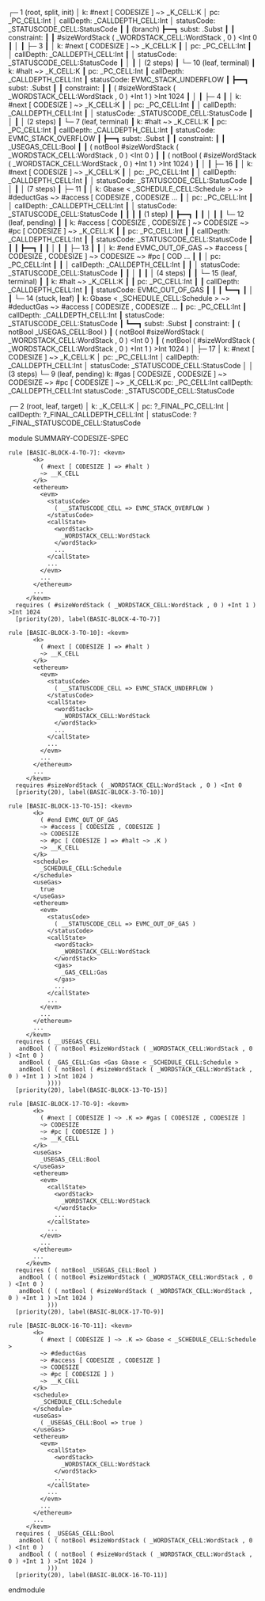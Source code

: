 
┌─ 1 (root, split, init)
│   k: #next [ CODESIZE ] ~> _K_CELL:K
│   pc: _PC_CELL:Int
│   callDepth: _CALLDEPTH_CELL:Int
│   statusCode: _STATUSCODE_CELL:StatusCode
┃
┃ (branch)
┣━━┓ subst: .Subst
┃  ┃ constraint:
┃  ┃     #sizeWordStack ( _WORDSTACK_CELL:WordStack , 0 ) <Int 0
┃  │
┃  ├─ 3
┃  │   k: #next [ CODESIZE ] ~> _K_CELL:K
┃  │   pc: _PC_CELL:Int
┃  │   callDepth: _CALLDEPTH_CELL:Int
┃  │   statusCode: _STATUSCODE_CELL:StatusCode
┃  │
┃  │  (2 steps)
┃  └─ 10 (leaf, terminal)
┃      k: #halt ~> _K_CELL:K
┃      pc: _PC_CELL:Int
┃      callDepth: _CALLDEPTH_CELL:Int
┃      statusCode: EVMC_STACK_UNDERFLOW
┃
┣━━┓ subst: .Subst
┃  ┃ constraint:
┃  ┃     ( #sizeWordStack ( _WORDSTACK_CELL:WordStack , 0 ) +Int 1 ) >Int 1024
┃  │
┃  ├─ 4
┃  │   k: #next [ CODESIZE ] ~> _K_CELL:K
┃  │   pc: _PC_CELL:Int
┃  │   callDepth: _CALLDEPTH_CELL:Int
┃  │   statusCode: _STATUSCODE_CELL:StatusCode
┃  │
┃  │  (2 steps)
┃  └─ 7 (leaf, terminal)
┃      k: #halt ~> _K_CELL:K
┃      pc: _PC_CELL:Int
┃      callDepth: _CALLDEPTH_CELL:Int
┃      statusCode: EVMC_STACK_OVERFLOW
┃
┣━━┓ subst: .Subst
┃  ┃ constraint:
┃  ┃     _USEGAS_CELL:Bool
┃  ┃     ( notBool #sizeWordStack ( _WORDSTACK_CELL:WordStack , 0 ) <Int 0 )
┃  ┃     ( notBool ( #sizeWordStack ( _WORDSTACK_CELL:WordStack , 0 ) +Int 1 ) >Int 1024 )
┃  │
┃  ├─ 16
┃  │   k: #next [ CODESIZE ] ~> _K_CELL:K
┃  │   pc: _PC_CELL:Int
┃  │   callDepth: _CALLDEPTH_CELL:Int
┃  │   statusCode: _STATUSCODE_CELL:StatusCode
┃  │
┃  │  (7 steps)
┃  ├─ 11
┃  │   k: Gbase < _SCHEDULE_CELL:Schedule > ~> #deductGas ~> #access [ CODESIZE , CODESIZE ...
┃  │   pc: _PC_CELL:Int
┃  │   callDepth: _CALLDEPTH_CELL:Int
┃  │   statusCode: _STATUSCODE_CELL:StatusCode
┃  ┃
┃  ┃ (1 step)
┃  ┣━━┓
┃  ┃  │
┃  ┃  └─ 12 (leaf, pending)
┃  ┃      k: #access [ CODESIZE , CODESIZE ] ~> CODESIZE ~> #pc [ CODESIZE ] ~> _K_CELL:K
┃  ┃      pc: _PC_CELL:Int
┃  ┃      callDepth: _CALLDEPTH_CELL:Int
┃  ┃      statusCode: _STATUSCODE_CELL:StatusCode
┃  ┃
┃  ┣━━┓
┃  ┃  │
┃  ┃  ├─ 13
┃  ┃  │   k: #end EVMC_OUT_OF_GAS ~> #access [ CODESIZE , CODESIZE ] ~> CODESIZE ~> #pc [ COD ...
┃  ┃  │   pc: _PC_CELL:Int
┃  ┃  │   callDepth: _CALLDEPTH_CELL:Int
┃  ┃  │   statusCode: _STATUSCODE_CELL:StatusCode
┃  ┃  │
┃  ┃  │  (4 steps)
┃  ┃  └─ 15 (leaf, terminal)
┃  ┃      k: #halt ~> _K_CELL:K
┃  ┃      pc: _PC_CELL:Int
┃  ┃      callDepth: _CALLDEPTH_CELL:Int
┃  ┃      statusCode: EVMC_OUT_OF_GAS
┃  ┃
┃  ┗━━┓
┃     │
┃     └─ 14 (stuck, leaf)
┃         k: Gbase < _SCHEDULE_CELL:Schedule > ~> #deductGas ~> #access [ CODESIZE , CODESIZE ...
┃         pc: _PC_CELL:Int
┃         callDepth: _CALLDEPTH_CELL:Int
┃         statusCode: _STATUSCODE_CELL:StatusCode
┃
┗━━┓ subst: .Subst
   ┃ constraint:
   ┃     ( notBool _USEGAS_CELL:Bool )
   ┃     ( notBool #sizeWordStack ( _WORDSTACK_CELL:WordStack , 0 ) <Int 0 )
   ┃     ( notBool ( #sizeWordStack ( _WORDSTACK_CELL:WordStack , 0 ) +Int 1 ) >Int 1024 )
   │
   ├─ 17
   │   k: #next [ CODESIZE ] ~> _K_CELL:K
   │   pc: _PC_CELL:Int
   │   callDepth: _CALLDEPTH_CELL:Int
   │   statusCode: _STATUSCODE_CELL:StatusCode
   │
   │  (3 steps)
   └─ 9 (leaf, pending)
       k: #gas [ CODESIZE , CODESIZE ] ~> CODESIZE ~> #pc [ CODESIZE ] ~> _K_CELL:K
       pc: _PC_CELL:Int
       callDepth: _CALLDEPTH_CELL:Int
       statusCode: _STATUSCODE_CELL:StatusCode


┌─ 2 (root, leaf, target)
│   k: _K_CELL:K
│   pc: ?_FINAL_PC_CELL:Int
│   callDepth: ?_FINAL_CALLDEPTH_CELL:Int
│   statusCode: ?_FINAL_STATUSCODE_CELL:StatusCode



module SUMMARY-CODESIZE-SPEC
    
    
    rule [BASIC-BLOCK-4-TO-7]: <kevm>
           <k>
             ( #next [ CODESIZE ] => #halt )
             ~> __K_CELL
           </k>
           <ethereum>
             <evm>
               <statusCode>
                 ( __STATUSCODE_CELL => EVMC_STACK_OVERFLOW )
               </statusCode>
               <callState>
                 <wordStack>
                   _WORDSTACK_CELL:WordStack
                 </wordStack>
                 ...
               </callState>
               ...
             </evm>
             ...
           </ethereum>
           ...
         </kevm>
      requires ( #sizeWordStack ( _WORDSTACK_CELL:WordStack , 0 ) +Int 1 ) >Int 1024
      [priority(20), label(BASIC-BLOCK-4-TO-7)]
    
    rule [BASIC-BLOCK-3-TO-10]: <kevm>
           <k>
             ( #next [ CODESIZE ] => #halt )
             ~> __K_CELL
           </k>
           <ethereum>
             <evm>
               <statusCode>
                 ( __STATUSCODE_CELL => EVMC_STACK_UNDERFLOW )
               </statusCode>
               <callState>
                 <wordStack>
                   _WORDSTACK_CELL:WordStack
                 </wordStack>
                 ...
               </callState>
               ...
             </evm>
             ...
           </ethereum>
           ...
         </kevm>
      requires #sizeWordStack ( _WORDSTACK_CELL:WordStack , 0 ) <Int 0
      [priority(20), label(BASIC-BLOCK-3-TO-10)]
    
    rule [BASIC-BLOCK-13-TO-15]: <kevm>
           <k>
             ( #end EVMC_OUT_OF_GAS
             ~> #access [ CODESIZE , CODESIZE ]
             ~> CODESIZE
             ~> #pc [ CODESIZE ] => #halt ~> .K )
             ~> __K_CELL
           </k>
           <schedule>
             _SCHEDULE_CELL:Schedule
           </schedule>
           <useGas>
             true
           </useGas>
           <ethereum>
             <evm>
               <statusCode>
                 ( __STATUSCODE_CELL => EVMC_OUT_OF_GAS )
               </statusCode>
               <callState>
                 <wordStack>
                   _WORDSTACK_CELL:WordStack
                 </wordStack>
                 <gas>
                   _GAS_CELL:Gas
                 </gas>
                 ...
               </callState>
               ...
             </evm>
             ...
           </ethereum>
           ...
         </kevm>
      requires ( __USEGAS_CELL
       andBool ( ( notBool #sizeWordStack ( _WORDSTACK_CELL:WordStack , 0 ) <Int 0 )
       andBool ( _GAS_CELL:Gas <Gas Gbase < _SCHEDULE_CELL:Schedule >
       andBool ( ( notBool ( #sizeWordStack ( _WORDSTACK_CELL:WordStack , 0 ) +Int 1 ) >Int 1024 )
               ))))
      [priority(20), label(BASIC-BLOCK-13-TO-15)]
    
    rule [BASIC-BLOCK-17-TO-9]: <kevm>
           <k>
             ( #next [ CODESIZE ] ~> .K => #gas [ CODESIZE , CODESIZE ]
             ~> CODESIZE
             ~> #pc [ CODESIZE ] )
             ~> __K_CELL
           </k>
           <useGas>
             _USEGAS_CELL:Bool
           </useGas>
           <ethereum>
             <evm>
               <callState>
                 <wordStack>
                   _WORDSTACK_CELL:WordStack
                 </wordStack>
                 ...
               </callState>
               ...
             </evm>
             ...
           </ethereum>
           ...
         </kevm>
      requires ( ( notBool _USEGAS_CELL:Bool )
       andBool ( ( notBool #sizeWordStack ( _WORDSTACK_CELL:WordStack , 0 ) <Int 0 )
       andBool ( ( notBool ( #sizeWordStack ( _WORDSTACK_CELL:WordStack , 0 ) +Int 1 ) >Int 1024 )
               )))
      [priority(20), label(BASIC-BLOCK-17-TO-9)]
    
    rule [BASIC-BLOCK-16-TO-11]: <kevm>
           <k>
             ( #next [ CODESIZE ] ~> .K => Gbase < _SCHEDULE_CELL:Schedule >
             ~> #deductGas
             ~> #access [ CODESIZE , CODESIZE ]
             ~> CODESIZE
             ~> #pc [ CODESIZE ] )
             ~> __K_CELL
           </k>
           <schedule>
             _SCHEDULE_CELL:Schedule
           </schedule>
           <useGas>
             ( _USEGAS_CELL:Bool => true )
           </useGas>
           <ethereum>
             <evm>
               <callState>
                 <wordStack>
                   _WORDSTACK_CELL:WordStack
                 </wordStack>
                 ...
               </callState>
               ...
             </evm>
             ...
           </ethereum>
           ...
         </kevm>
      requires ( _USEGAS_CELL:Bool
       andBool ( ( notBool #sizeWordStack ( _WORDSTACK_CELL:WordStack , 0 ) <Int 0 )
       andBool ( ( notBool ( #sizeWordStack ( _WORDSTACK_CELL:WordStack , 0 ) +Int 1 ) >Int 1024 )
               )))
      [priority(20), label(BASIC-BLOCK-16-TO-11)]

endmodule

